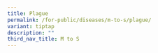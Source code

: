 ```yaml
---
title: Plague
permalink: /for-public/diseases/m-to-s/plague/
variant: tiptap
description: ""
third_nav_title: M to S
---
```

